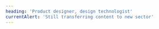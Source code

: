 ```yaml
---
heading: 'Product designer, design technologist'
currentAlert: 'Still transferring content to new sector'
---
```

